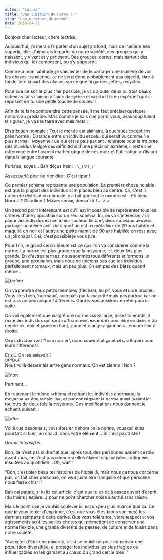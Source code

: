 ```yaml
---
author: "Laluka"
title: "Une question de norme ? "
slug: "une_question_de_norme"
date: 2018-04-01
---
```


Bonjour cher lecteur, chère lectrice,

Aujourd'hui, j'aimerais te parler d'un sujet profond, mais de manière très superficielle. J'aimerais te parler de notre société, des groupes qui y naissent, y vivent et y périssent. Des groupes, certes, mais surtout des individus qui les composent, ou s'y opposent.

Comme à mon habitude, je vais tenter de te partager une manière de voir les choses : la mienne. Je ne serai donc probablement pas objectif, libre à toi de faire la part des choses sur ce que tu gardes, jettes, recycles...

Pour que ce soit le plus clair possible, je vais ajouter deux ou trois beaux schémas faits maison à l'aide de `python` et `matplotlib` en espérant qu'ils réposent en toi une petite touche de couleur !

Afin de te faire comprendre cette pensée, il me faut préciser quelques notions au préalable. Mais comme je sais que parmi vous, beaucoup fuient la rigueur, je vais le faire avec mes mots :

Distribution normale : Tout le monde est similaire, à quelques exceptions près
Norme : Distance entre un individu et celui qui serait vu comme "le plus normal"
Moyenne : Ce qui est le plus parlant / tolérable pour la majorité des individus
Malgré ces définitions d'une précision extrême, il reste une différence entre l'aspect mathématique de ces mots et l'utilisation qu'ils ont dans la langue courante.

Puristes, soyez... Bah déçus hein ! `¯\_(ツ)_/¯`

Assez parlé pour ne rien dire : C'est tipar !

Ce premier schéma représente une population. La première chose notable est que la plupart des individus sont placés bien au centre. Ca, c'est la notion de distribution normale, qui fait que tout le monde est... Eh bien... Normal ? Distribué ? Makes sense, doesn't it ?... >.>

Un second point intéressant est qu'il est impossible de représenter tous les critères d'une population sur un seul schéma. Ici, on va s'intéresser à la place des individus et non à leur couleur. En bref, deux individus peuvent partager un même avis alors que l'un est un métalleux de 20 ans habillé et maquillé en noir et l'autre une petite mamie de 90 ans habillée en rose avec un joli chapal. Sisi, c'est possible je vous jure.

Pour finir, le grand cercle bleuté est ce que l'on va considérer comme la norme. La norme est plus grande que la moyenne, ici, deux fois plus grande. En d'autres termes, nous sommes tous différents et formons un groupe, une population. Mais nous ne tolèrons pas que les individus parfaitement normaux, mais un peu plus. On est pas des bêtes quand même...

<img class="img_big" src="/the_rest/standards/before.png" alt="before">

On va prendre deux petits membres (fléchés), au pif, vous et un/e proche. Vous êtes bien, 'normaux', acceptés par la majorité mais pas partout car on est tous un peu unique / différents. Gardez vos positions en tête pour la suite.

On voit également que malgré une norme assez large, assez tolérante, il reste des individus qui sont suffisamment excentrés pour être en dehors du cercle, ici, noir et jaune en haut, jaune et orange à gauche ou encore noir à droite.

Ces individus sont "hors norme", donc souvent stigmatisés, critiqués pour leurs différences.

Et si... On les enlevait ?\
*SPIOUF*\
Nous voilà désormais entre gens normaux. On est biennn ! Non ?

<img class="img_small" src="/the_rest/standards/non.jpg" alt="non">

Pertinent...

En reprenant le même schéma et retirant les individus anormaux, la moyenne va être recalculée, et par conséquent la norme aussi (valant ici toujours de deux fois la moyenne). Ces modifications nous donnent le schéma suivant :

<img class="img_big" src="/the_rest/standards/after.png" alt="after">

Voilà que désormais, vous êtes en dehors de la norme, vous qui étiez pourtant si bien, au chaud, dans votre élément... Si c'est pas triste !

*Drama intensifies*

Bon, ce n'est pas si dramatique, après tout, des personnes avaient ce rôle avant vous, ce n'est pas comme si elles étaient stigmatisées, critiquées, insultées au quotidien... Oh, wait !

"Bon, c'est bien beau tes histoires de hippie là, mais nous ca nous concerne pas, on fait chier personne, on veut juste être tranquille et que personne nous fasse chier !"

Bah oui patate, si tu lis cet article, c'est que tu es déjà assez ouvert d'esprit (du moins j'espère...) pour ne point chercher noise à autrui sans raison.

Mais le point que je voulais soulever ici est un peu plus nuancé que ca. Ce que je veux tenter d'exprimer, c'est que vous êtes (nous sommes) les derniers remparts à cette dérive. Que votre tolérance, votre respect et vos agissements sont les seules choses qui permettent de conserver une norme flexible, une grande diversité de pensée, de culture et de loisirs dans notre société.

"Accepter d'être une minorité, c'est se mobiliser pour conserver une population diversifiée, et protéger les individus les plus fragiles ou influençables en les gardant au chaud du grand cercle bleu. "
